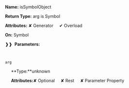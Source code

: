 **Name:** isSymbolObject

**Return Type:** arg is Symbol

**Attributes:** ✘ Generator&nbsp;&nbsp;&nbsp;&nbsp;&nbsp;✔ Overload

**On:** Symbol

❱❱&nbsp;&nbsp;**Parameters:**

&nbsp;&nbsp;&nbsp;&nbsp;&nbsp;
```
arg
```

&nbsp;&nbsp;&nbsp;&nbsp;&nbsp;**Type:**unknown

&nbsp;&nbsp;&nbsp;&nbsp;&nbsp;**Attributes:**✘ Optional&nbsp;&nbsp;&nbsp;&nbsp;&nbsp;✘ Rest&nbsp;&nbsp;&nbsp;&nbsp;&nbsp;✘ Parameter Property

